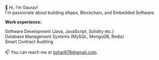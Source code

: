 👋 Hi, I’m Gaurav!<br />
I'm passionate about building dApps, Blockchain, and Embedded Software.<br />

**Work experience:**<br />

Software Development (Java, JavaScript, Solidity etc.) <br />
Database Management Systems (MySQL, MongoDB, Redis) <br />
Smart Contract Auditing<br /><br />
📫 You can reach me at gshar678@gmail.com.

<!---
gshar678/gshar678 is a ✨ special ✨ repository because its `README.md` (this file) appears on your GitHub profile.
You can click the Preview link to take a look at your changes.
--->
